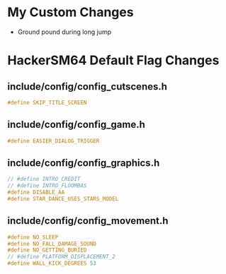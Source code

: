 # My Custom Changes
- Ground pound during long jump

# HackerSM64 Default Flag Changes
## include/config/config_cutscenes.h
```C
#define SKIP_TITLE_SCREEN
```

## include/config/config_game.h
```C
#define EASIER_DIALOG_TRIGGER
```

## include/config/config_graphics.h
```C
// #define INTRO_CREDIT
// #define INTRO_FLOOMBAS
#define DISABLE_AA
#define STAR_DANCE_USES_STARS_MODEL
```

## include/config/config_movement.h
```C
#define NO_SLEEP
#define NO_FALL_DAMAGE_SOUND
#define NO_GETTING_BURIED
// #define PLATFORM_DISPLACEMENT_2
#define WALL_KICK_DEGREES 53
```
